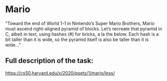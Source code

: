 # Mario
"Toward the end of World 1-1 in Nintendo’s Super Mario Brothers, Mario must ascend right-aligned pyramid of blocks.
Let’s recreate that pyramid in C, albeit in text, using hashes (#) for bricks, a la the below. Each hash is a bit taller than it is wide, so the pyramid itself is also be taller than it is wide..."

## Full description of the task: 
https://cs50.harvard.edu/x/2020/psets/1/mario/less/
